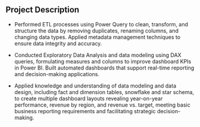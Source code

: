 ## Project Description

- Performed ETL processes using Power Query to clean, transform, and structure the data by removing duplicates, renaming columns, and changing data types. Applied metadata management techniques to ensure data integrity and accuracy.

- Conducted Exploratory Data Analysis and data modeling using DAX queries, formulating measures and columns to improve dashboard KPIs in Power BI. Built automated dashboards that support real-time reporting and decision-making applications.

- Applied knowledge and understanding of data modeling and data design, including fact and dimension tables, snowflake and star schema, to create multiple dashboard layouts revealing year-on-year performance, revenue by region, and revenue vs. target, meeting basic business reporting requirements and facilitating strategic decision-making.

